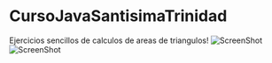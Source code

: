 # CursoJavaSantisimaTrinidad
Ejercicios sencillos de calculos de areas de triangulos!
![ScreenShot](https://i.imgur.com/R3DPSi4.png)<br/>
![ScreenShot](https://i.imgur.com/mOy9mM3.png)
